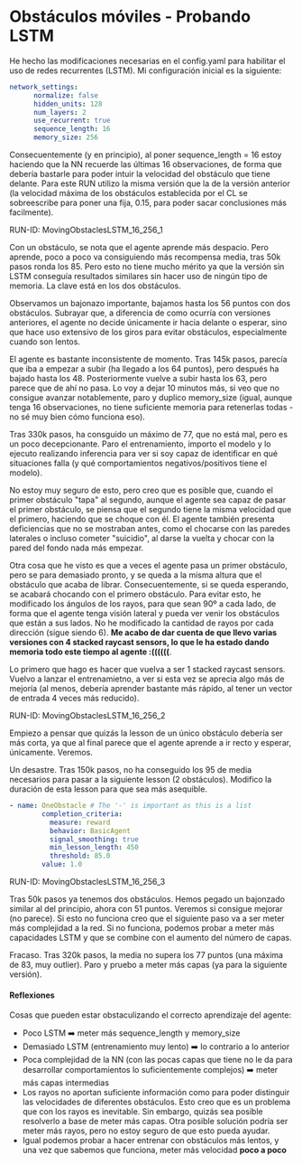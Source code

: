 # Obstáculos móviles - Probando LSTM

He hecho las modificaciones necesarias en el config.yaml para habilitar el uso de redes recurrentes (LSTM). Mi configuración inicial es la siguiente:

```yaml
network_settings:
      normalize: false
      hidden_units: 128
      num_layers: 2
      use_recurrent: true
      sequence_length: 16
      memory_size: 256
```

Consecuentemente (y en principio), al poner sequence_length = 16 estoy haciendo que la NN recuerde las últimas 16 observaciones, de forma que debería bastarle para poder intuir la velocidad del obstáculo que tiene delante. Para este RUN utilizo la misma versión que la de la versión anterior (la velocidad máxima de los obstáculos establecida por el CL se sobreescribe para poner una fija, 0.15, para poder sacar conclusiones más facilmente).

RUN-ID: MovingObstaclesLSTM_16_256_1

Con un obstáculo, se nota que el agente aprende más despacio. Pero aprende, poco a poco va consiguiendo más recompensa media, tras 50k pasos ronda los 85. Pero esto no tiene mucho mérito ya que la versión sin LSTM conseguía resultados similares sin hacer uso de ningún tipo de memoria. La clave está en los dos obstáculos.

Observamos un bajonazo importante, bajamos hasta los 56 puntos con dos obstáculos. Subrayar que, a diferencia de como ocurría con versiones anteriores, el agente no decide únicamente ir hacia delante o esperar, sino que hace uso extensivo de los giros para evitar obstáculos, especialmente cuando son lentos.

El agente es bastante inconsistente de momento. Tras 145k pasos, parecía que iba a empezar a subir (ha llegado a los 64 puntos), pero después ha bajado hasta los 48. Posteriormente vuelve a subir hasta los 63, pero parece que de ahí no pasa. Lo voy a dejar 10 minutos más, si veo que no consigue avanzar notablemente, paro y duplico memory_size (igual, aunque tenga 16 observaciones, no tiene suficiente memoria para retenerlas todas - no sé muy bien cómo funciona eso).

Tras 330k pasos, ha consguido un máximo de 77, que no está mal, pero es un poco decepcionante. Paro el entrenamiento, importo el modelo y lo ejecuto realizando inferencia para ver si soy capaz de identificar en qué situaciones falla (y qué comportamientos negativos/positivos tiene el modelo).

No estoy muy seguro de esto, pero creo que es posible que, cuando el primer obstáculo "tapa" al segundo, aunque el agente sea capaz de pasar el primer obstáculo, se piensa que el segundo tiene la misma velocidad que el primero, haciendo que se choque con él. El agente también presenta deficiencias que no se mostraban antes, como el chocarse con las paredes laterales o incluso cometer "suicidio", al darse la vuelta y chocar con la pared del fondo nada más empezar.

Otra cosa que he visto es que a veces el agente pasa un primer obstáculo, pero se para demasiado pronto, y se queda a la misma altura que el obstáculo que acaba de librar. Consecuentemente, si se queda esperando, se acabará chocando con el primero obstáculo. Para evitar esto, he modificado los ángulos de los rayos, para que sean 90º a cada lado, de forma que el agente tenga visión lateral y pueda ver venir los obstáculos que están a sus lados. No he modificado la cantidad de rayos por cada dirección (sigue siendo 6). **Me acabo de dar cuenta de que llevo varias versiones con 4 stacked raycast sensors, lo que le ha estado dando memoria todo este tiempo al agente :((((((**.

Lo primero que hago es hacer que vuelva a ser 1 stacked raycast sensors. Vuelvo a lanzar el entrenamietno, a ver si esta vez se aprecia algo más de mejoría (al menos, debería aprender bastante más rápido, al tener un vector de entrada 4 veces más reducido).

RUN-ID: MovingObstaclesLSTM_16_256_2

Empiezo a pensar que quizás la lesson de un único obstáculo debería ser más corta, ya que al final parece que el agente aprende a ir recto y esperar, únicamente. Veremos.

Un desastre. Tras 150k pasos, no ha conseguido los 95 de media necesarios para pasar a la siguiente lesson (2 obstáculos). Modifico la duración de esta lesson para que sea más asequible.

````yaml
- name: OneObstacle # The '-' is important as this is a list
        completion_criteria:
          measure: reward
          behavior: BasicAgent
          signal_smoothing: true
          min_lesson_length: 450
          threshold: 85.0
        value: 1.0
````

RUN-ID: MovingObstaclesLSTM_16_256_3

Tras 50k pasos ya tenemos dos obstáculos. Hemos pegado un bajonzado similar al del principio, ahora con 51 puntos. Veremos si consigue mejorar (no parece). Si esto no funciona creo que el siguiente paso va a ser meter más complejidad a la red. Si no funciona, podemos probar a meter más capacidades LSTM y que se combine con el aumento del número de capas.

Fracaso. Tras 320k pasos, la media no supera los 77 puntos (una máxima de 83, muy outlier). Paro y pruebo a meter más capas (ya para la siguiente versión).

#### Reflexiones 

Cosas que pueden estar obstaculizando el correcto aprendizaje del agente:

- Poco LSTM :arrow_right: meter más sequence_length y memory_size
- Demasiado LSTM (entrenamiento muy lento) :arrow_right: lo contrario a lo anterior
- Poca complejidad de la NN (con las pocas capas que tiene no le da para desarrollar comportamientos lo suficientemente complejos) :arrow_right: meter más capas intermedias
- Los rayos no aportan suficiente información como para poder distinguir las velocidades de diferentes obstáculos. Esto creo que es un problema que con los rayos es inevitable. Sin embargo, quizás sea posible resolverlo a base de meter más capas. Otra posible solución podría ser meter más rayos, pero no estoy seguro de que esto pueda ayudar.
- Igual podemos probar a hacer entrenar con obstáculos más lentos, y una vez que sabemos que funciona, meter más velocidad **poco a poco**